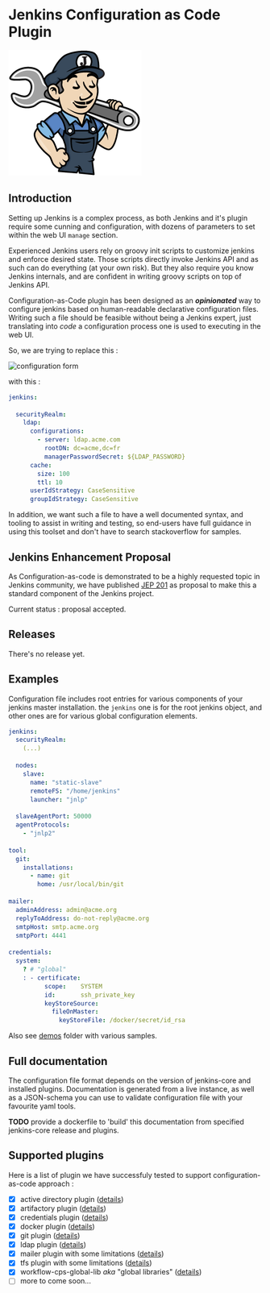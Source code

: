 # Jenkins Configuration as Code Plugin

![logo](logo.png)

## Introduction

Setting up Jenkins is a complex process, as both Jenkins and it's plugin require some cunning and configuration, 
with dozens of parameters to set within the web UI `manage` section. 

Experienced Jenkins users rely on groovy init scripts to customize jenkins and enforce desired state. Those
scripts directly invoke Jenkins API and as such can do everything (at your own risk). But they also require
you know Jenkins internals, and are confident in writing groovy scripts on top of Jenkins API.

Configuration-as-Code plugin has been designed as an _**opinionated**_ way to configure jenkins based on 
human-readable declarative configuration files. Writing such a file should be feasible without being a Jenkins
expert, just translating into _code_ a configuration process one is used to executing in the web UI.

So, we are trying to replace this :

![configuration form](sample_form.png)

with this :

```yaml
jenkins:

  securityRealm:
    ldap:
      configurations:
        - server: ldap.acme.com
          rootDN: dc=acme,dc=fr
          managerPasswordSecret: ${LDAP_PASSWORD}
      cache:
        size: 100
        ttl: 10
      userIdStrategy: CaseSensitive
      groupIdStrategy: CaseSensitive
```  
  
In addition, we want such a file to have a well documented syntax, and tooling to assist in writing and testing,
so end-users have full guidance in using this toolset and don't have to search stackoverflow for samples. 

## Jenkins Enhancement Proposal 

As Configuration-as-code is demonstrated to be a highly requested topic in Jenkins community, we have published
[JEP 201](https://github.com/jenkinsci/jep/tree/master/jep/201) as proposal to make this a standard component
of the Jenkins project.

Current status : proposal accepted.

## Releases

There's no release yet. 

## Examples

Configuration file includes root entries for various components of your jenkins master installation. the `jenkins`
one is for the root jenkins object, and other ones are for various global configuration elements.

```yaml
jenkins:
  securityRealm:
    (...)
  
  nodes:
    slave:
      name: "static-slave"
      remoteFS: "/home/jenkins"
      launcher: "jnlp"
      
  slaveAgentPort: 50000
  agentProtocols:
    - "jnlp2"    
      
tool:
  git:
    installations:
      - name: git
        home: /usr/local/bin/git

mailer:
  adminAddress: admin@acme.org
  replyToAddress: do-not-reply@acme.org
  smtpHost: smtp.acme.org
  smtpPort: 4441
  
credentials:
  system:
    ? # "global"
    : - certificate:
          scope:    SYSTEM
          id:       ssh_private_key
          keyStoreSource: 
            fileOnMaster:
              keyStoreFile: /docker/secret/id_rsa      
```

Also see [demos](demos) folder with various samples.

## Full documentation

The configuration file format depends on the version of jenkins-core and installed plugins. 
Documentation is generated from a live instance, as well as a JSON-schema you can use to validate configuration file
with your favourite yaml tools.

**TODO** provide a dockerfile to 'build' this documentation from specified jenkins-core release and plugins.


## Supported plugins

Here is a list of plugin we have successfuly tested to support configuration-as-code approach :

 - [x] active directory plugin ([details](demos/credentials/README.md))
 - [x] artifactory plugin ([details](demos/artifactory/README.md))
 - [x] credentials plugin ([details](demos/credentials/README.md))
 - [x] docker plugin ([details](demos/docker/README.md))
 - [x] git plugin ([details](demos/git/README.md))
 - [x] ldap plugin ([details](demos/ldap/README.md))
 - [x] mailer plugin with some limitations ([details](demos/mailer/README.md))
 - [x] tfs plugin with some limitations ([details](demos/tfs/README.md))
 - [x] workflow-cps-global-lib _aka_ "global libraries" ([details](demos/workflow-cps-global-lib/README.md))                  
 - [ ] more to come soon... 
